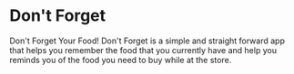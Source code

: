 # Don't Forget

Don't Forget Your Food! Don't Forget is a simple and straight forward app that helps you remember the food that you currently have and help you reminds you of the food you need to buy while at the store.
